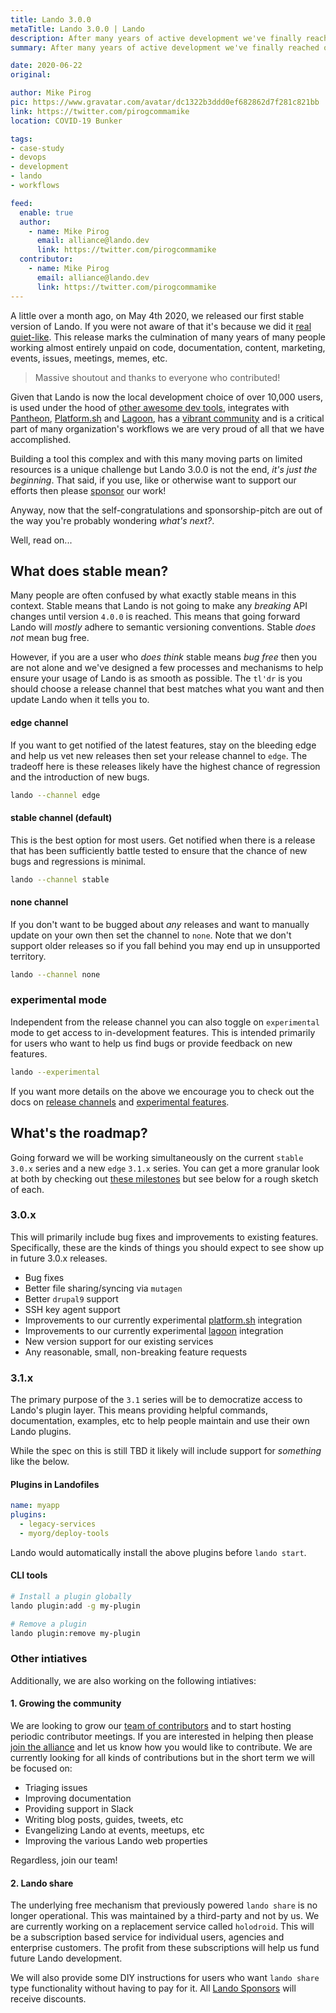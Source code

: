 ```yaml
---
title: Lando 3.0.0
metaTitle: Lando 3.0.0 | Lando
description: After many years of active development we've finally reached our first stable release!
summary: After many years of active development we've finally reached our first stable release!

date: 2020-06-22
original:

author: Mike Pirog
pic: https://www.gravatar.com/avatar/dc1322b3ddd0ef682862d7f281c821bb
link: https://twitter.com/pirogcommamike
location: COVID-19 Bunker

tags:
- case-study
- devops
- development
- lando
- workflows

feed:
  enable: true
  author:
    - name: Mike Pirog
      email: alliance@lando.dev
      link: https://twitter.com/pirogcommamike
  contributor:
    - name: Mike Pirog
      email: alliance@lando.dev
      link: https://twitter.com/pirogcommamike
---
```


A little over a month ago, on May 4th 2020, we released our first stable version of Lando. If you were not aware of that it's because we did it [real quiet-like](https://getyarn.io/yarn-clip/7ae45421-a990-4f1a-b201-eb05b950169e). This release marks the culmination of many years of many people working almost entirely unpaid on code, documentation, content, marketing, events, issues, meetings, memes, etc.

> Massive shoutout and thanks to everyone who contributed!

Given that Lando is now the local development choice of over 10,000 users, is used under the hood of [other awesome dev tools](https://pantheon.io/localdev), integrates with [Pantheon](https://pantheon.io), [Platform.sh](https://platform.sh) and [Lagoon](https://www.amazee.io/lagoon/), has a [vibrant community](https://launchpass.com/devwithlando) and is a critical part of many organization's workflows we are very proud of all that we have accomplished.

Building a tool this complex and with this many moving parts on limited resources is a unique challenge but Lando 3.0.0 is not the end, _it's just the beginning_. That said, if you use, like or otherwise want to support our efforts then please [sponsor](https://github.com/sponsors/lando) our work!

Anyway, now that the self-congratulations and sponsorship-pitch are out of the way you're probably wondering _what's next?_.

Well, read on...

## What does stable mean?

Many people are often confused by what exactly stable means in this context. Stable means that Lando is not going to make any _breaking_ API changes until version `4.0.0` is reached. This means that going forward Lando will _mostly_ adhere to semantic versioning conventions. Stable _does not_ mean bug free.

However, if you are a user who _does think_ stable means _bug free_ then you are not alone and we've designed a few processes and mechanisms to help ensure your usage of Lando is as smooth as possible. The `tl'dr` is you should choose a release channel that best matches what you want and then update Lando when it tells you to.

#### edge channel

If you want to get notified of the latest features, stay on the bleeding edge and help us vet new releases then set your release channel to `edge`. The tradeoff here is these releases likely have the highest chance of regression and the introduction of new bugs.

```bash
lando --channel edge
```

#### stable channel (default)

This is the best option for most users. Get notified when there is a release that has been sufficiently battle tested to ensure that the chance of new bugs and regressions is minimal.

```bash
lando --channel stable
```

#### none channel

If you don't want to be bugged about _any_ releases and want to manually update on your own then set the channel to `none`. Note that we don't support older releases so if you fall behind you may end up in unsupported territory.

```bash
lando --channel none
```

### experimental mode

Independent from the release channel you can also toggle on `experimental` mode to get access to in-development features. This is intended primarily for users who want to help us find bugs or provide feedback on new features.

```bash
lando --experimental
```

If you want more details on the above we encourage you to check out the docs on [release channels](https://docs.lando.dev/config/releases.html) and [experimental features](https://docs.lando.dev/config/experimental.html).

## What's the roadmap?

Going forward we will be working simultaneously on the current `stable` `3.0.x` series and a new `edge` `3.1.x` series. You can get a more granular look at both by checking out [these milestones](https://github.com/lando/lando/milestones) but see below for a rough sketch of each.

### 3.0.x

This will primarily include bug fixes and improvements to existing features. Specifically, these are the kinds of things you should expect to see show up in future 3.0.x releases.

* Bug fixes
* Better file sharing/syncing via `mutagen`
* Better `drupal9` support
* SSH key agent support
* Improvements to our currently experimental [platform.sh](https://docs.lando.dev/config/platformsh.html) integration
* Improvements to our currently experimental [lagoon](https://docs.lando.dev/config/lagoon.html) integration
* New version support for our existing services
* Any reasonable, small, non-breaking feature requests

### 3.1.x

The primary purpose of the `3.1` series will be to democratize access to Lando's plugin layer. This means providing helpful commands, documentation, examples, etc to help people maintain and use their own Lando plugins.

While the spec on this is still TBD it likely will include support for _something_ like the below.

#### Plugins in Landofiles

```yaml
name: myapp
plugins:
  - legacy-services
  - myorg/deploy-tools
```

Lando would automatically install the above plugins before `lando start`.

#### CLI tools

```bash
# Install a plugin globally
lando plugin:add -g my-plugin

# Remove a plugin
lando plugin:remove my-plugin
```

### Other intiatives

Additionally, we are also working on the following intiatives:

#### 1. Growing the community

We are looking to grow our [team of contributors](https://docs.lando.dev/contrib/team.html) and to start hosting periodic contributor meetings. If you are interested in helping then please [join the alliance](https://lando.dev/alliance/join/) and let us know how you would like to contribute. We are currently looking for all kinds of contributions but in the short term we will be focused on:

* Triaging issues
* Improving documentation
* Providing support in Slack
* Writing blog posts, guides, tweets, etc
* Evangelizing Lando at events, meetups, etc
* Improving the various Lando web properties

Regardless, join our team!

#### 2. Lando share

The underlying free mechanism that previously powered `lando share` is no longer operational. This was maintained by a third-party and not by us. We are currently working on a replacement service called `holodroid`. This will be a subscription based service for individual users, agencies and enterprise customers. The profit from these subscriptions will help us fund future Lando development.

We will also provide some DIY instructions for users who want `lando share` type functionality without having to pay for it. All [Lando Sponsors](https://lando.dev/sponsor/) will receive discounts.
